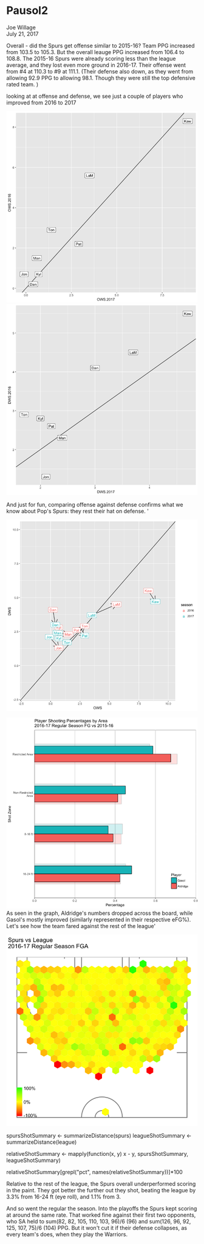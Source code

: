 # Pausol2
Joe Willage  
July 21, 2017  







Overall - did the Spurs get offense similar to 2015-16? Team PPG increased from 103.5 to 105.3. 
But the overall leauge PPG increased from 106.4 to 108.8. The 2015-16 Spurs were already scoring less than the league average, 
and they lost even more ground in 2016-17. Their offense went from #4 at 110.3 to #9 at 111.1. 
(Their defense also down, as they went from allowing 92.9 PPG to allowing 98.1. 
Though they were still the top defensive rated team. ) 


  
looking at at offense and defense, we see just a couple of players who improved from 2016 to 2017

![](figure/unnamed-chunk-1-1.png)<!-- -->![](figure/unnamed-chunk-1-2.png)<!-- -->

And just for fun, comparing offense against defense confirms what we know about Pop's Spurs: they rest their hat on defense. '

![](figure/compare-o-d-1.png)<!-- -->



![](figure/year-over-year-1.png)<!-- -->
As seen in the graph, Aldridge's numbers dropped across the board, while Gasol's mostly improved (similarly represented in their respective eFG%).
Let's see how the team fared against the rest of the league'



![](figure/relative-shot-location-1.png)<!-- -->

spursShotSummary <- summarizeDistance(spurs)
leagueShotSummary <- summarizeDistance(league)

relativeShotSummary <- mapply(function(x, y)  x - y,
       spursShotSummary,
       leagueShotSummary)

relativeShotSummary[grepl("pct", names(relativeShotSummary))]*100

Relative to the rest of the league, the Spurs overall underperformed scoring in the paint. 
They got better the further out they shot, beating the league by 3.3% from 16-24 ft (eye roll), 
and 1.1% from 3.

And so went the regular the season. Into the playoffs the Spurs kept scoring at around the same rate.
That worked fine against their first two opponents, who SA held to sum(82, 82, 105, 110, 103, 96)/6 (96)
and sum(126, 96, 92, 125, 107, 75)/6 (104) PPG. But it won't cut it if their defense collapses,
as every team's does, when they play the Warriors.
